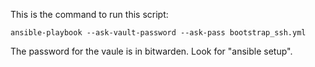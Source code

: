 This is the command to run this script:
```
ansible-playbook --ask-vault-password --ask-pass bootstrap_ssh.yml
```

The password for the vaule is in bitwarden.  Look for "ansible setup".
